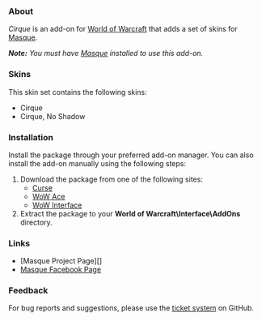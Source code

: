 ### About ###

*Cirque* is an add-on for [World of Warcraft](https://worldofwarcraft.com) that adds a set of skins for [Masque][].

_**Note:** You *must* have [Masque][] installed to use this add-on._

### Skins ###

This skin set contains the following skins:

- Cirque
- Cirque, No Shadow

### Installation ###

Install the package through your preferred add-on manager. You can also install the add-on manually using the following steps:

1. Download the package from one of the following sites:
    - [Curse](https://mods.curse.com/addons/wow/masque-cirque)
    - [WoW Ace](https://www.wowace.com/projects/masque-cirque)
    - [WoW Interface](http://www.wowinterface.com)
2. Extract the package to your **World of Warcraft\Interface\AddOns** directory.

### Links ###

- [Masque Project Page][]
- [Masque Facebook Page](https://www.facebook.com/masqueui)

### Feedback ###

For bug reports and suggestions, please use the [ticket system](https://github.com/stormfx/masque_cirque/issues) on GitHub.

[Masque]: https://www.wowace.com/projects/masque (Masque Project Page)